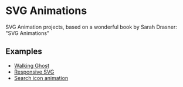 # SVG Animations
SVG Animation projects, based on a wonderful book by Sarah Drasner: "SVG Animations"

## Examples
- [Walking Ghost](https://codepen.io/Julli/full/dgGYXo/)
- [Responsive SVG](https://codepen.io/Julli/full/PyNoJp/)
- [Search icon animation](https://codepen.io/Julli/full/ReRdXa/)
